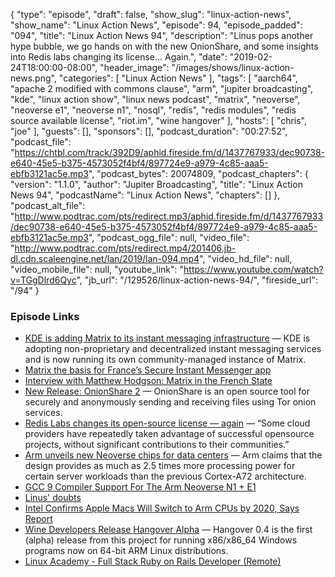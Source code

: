 {
  "type": "episode",
  "draft": false,
  "show_slug": "linux-action-news",
  "show_name": "Linux Action News",
  "episode": 94,
  "episode_padded": "094",
  "title": "Linux Action News 94",
  "description": "Linus pops another hype bubble, we go hands on with the new OnionShare, and some insights into Redis labs changing its license... Again.",
  "date": "2019-02-24T18:00:00-08:00",
  "header_image": "/images/shows/linux-action-news.png",
  "categories": [
    "Linux Action News"
  ],
  "tags": [
    "aarch64",
    "apache 2 modified with commons clause",
    "arm",
    "jupiter broadcasting",
    "kde",
    "linux action show",
    "linux news podcast",
    "matrix",
    "neoverse",
    "neoverse e1",
    "neoverse n1",
    "nosql",
    "redis",
    "redis modules",
    "redis source available license",
    "riot.im",
    "wine hangover"
  ],
  "hosts": [
    "chris",
    "joe"
  ],
  "guests": [],
  "sponsors": [],
  "podcast_duration": "00:27:52",
  "podcast_file": "https://chtbl.com/track/392D9/aphid.fireside.fm/d/1437767933/dec90738-e640-45e5-b375-4573052f4bf4/897724e9-a979-4c85-aaa5-ebfb3121ac5e.mp3",
  "podcast_bytes": 20074809,
  "podcast_chapters": {
    "version": "1.1.0",
    "author": "Jupiter Broadcasting",
    "title": "Linux Action News 94",
    "podcastName": "Linux Action News",
    "chapters": []
  },
  "podcast_alt_file": "http://www.podtrac.com/pts/redirect.mp3/aphid.fireside.fm/d/1437767933/dec90738-e640-45e5-b375-4573052f4bf4/897724e9-a979-4c85-aaa5-ebfb3121ac5e.mp3",
  "podcast_ogg_file": null,
  "video_file": "http://www.podtrac.com/pts/redirect.mp4/201406.jb-dl.cdn.scaleengine.net/lan/2019/lan-094.mp4",
  "video_hd_file": null,
  "video_mobile_file": null,
  "youtube_link": "https://www.youtube.com/watch?v=TGgDlrd6Qyc",
  "jb_url": "/129526/linux-action-news-94/",
  "fireside_url": "/94"
}


### Episode Links

  * [KDE is adding Matrix to its instant messaging infrastructure](https://dot.kde.org/2019/02/20/kde-adding-matrix-its-im-framework "KDE is adding Matrix to its instant messaging infrastructure") — KDE is adopting non-proprietary and decentralized instant messaging services and is now running its own community-managed instance of Matrix.
  * [Matrix the basis for France’s Secure Instant Messenger app](https://matrix.org/blog/2018/04/26/matrix-and-riot-confirmed-as-the-basis-for-frances-secure-instant-messenger-app/ "Matrix the basis for France’s Secure Instant Messenger app")
  * [Interview with Matthew Hodgson: Matrix in the French State](https://fosdem.org/2019/interviews/matthew-hodgson/ "Interview with Matthew Hodgson: Matrix in the French State")
  * [New Release: OnionShare 2](https://blog.torproject.org/new-release-onionshare-2 "New Release: OnionShare 2") — OnionShare is an open source tool for securely and anonymously sending and receiving files using Tor onion services. 
  * [Redis Labs changes its open-source license — again](https://techcrunch.com/2019/02/21/redis-labs-changes-its-open-source-license-again/ "Redis Labs changes its open-source license — again") — “Some cloud providers have repeatedly taken advantage of successful opensource projects, without significant contributions to their communities.”
  * [Arm unveils new Neoverse chips for data centers](https://siliconangle.com/2019/02/20/arm-unveils-new-7-nanometer-neoverse-chips-data-centers-5g-networks/ "Arm unveils new Neoverse chips for data centers") — Arm claims that the design provides as much as 2.5 times more processing power for certain server workloads than the previous Cortex-A72 architecture.
  * [GCC 9 Compiler Support For The Arm Neoverse N1 + E1 ](https://www.phoronix.com/scan.php?page=news_item&px=Arm-Neoverse-GCC9-Compiler "GCC 9 Compiler Support For The Arm Neoverse N1 + E1 ")
  * [Linus' doubts](https://www.realworldtech.com/forum/?threadid=183440&curpostid=183486 "Linus' doubts")
  * [Intel Confirms Apple Macs Will Switch to Arm CPUs by 2020, Says Report](https://www.tomshardware.com/news/apple-mac-arm-cpus-2020-intel,38668.html "Intel Confirms Apple Macs Will Switch to Arm CPUs by 2020, Says Report")
  * [Wine Developers Release Hangover Alpha](https://www.phoronix.com/scan.php?page=news_item&px=Hangover-0.4-Alpha-Released&utm_source=feedburner&utm_medium=feed&utm_campaign=Feed%3A+Phoronix+%28Phoronix%29 "Wine Developers Release Hangover Alpha") — Hangover 0.4 is the first (alpha) release from this project for running x86/x86_64 Windows programs now on 64-bit ARM Linux distributions. 
  * [Linux Academy - Full Stack Ruby on Rails Developer (Remote)](https://jobs.lever.co/linuxacademy/b1b75b6a-a54c-4854-809f-f36ed4f08f28 "Linux Academy - Full Stack Ruby on Rails Developer \(Remote\)")


